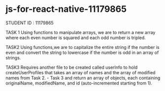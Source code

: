 # js-for-react-native-11179865

STUDENT ID : 11179865

TASK 1
Using functions to manipulate arrays, we are to return a new array where each even number is squared and each odd number is tripled.

TASK2
Using functions,we are to capitalize the entire string if the number is even and convert the string to lowercase if the number is odd in an array of strings.

TASK3
Requires another file to be created called userInfo to hold createUserProfiles that takes an array of names and the array of modified names from Task 2. -
Task 3 and return an array of objects, each containing originalName, modifiedName,
and id (auto-incremented starting from 1).
